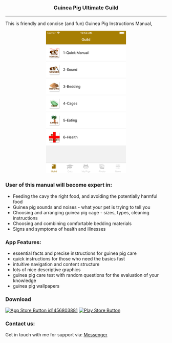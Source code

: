 <p align="center">
<h3 align="center">Guinea Pig Ultimate Guild</h3>
</p>

---

This is friendly and concise (and fun) Guinea Pig Instructions Manual, 

<p align="center">
<img src="demo.png" width="250" height="445">
</p>

### User of this manual will become expert in:
- Feeding the cavy the right food, and avoiding the potentially harmful food
- Guinea pig sounds and noises - what your pet is trying to tell you
- Choosing and arranging guinea pig cage - sizes, types, cleaning instructions
- Choosing and combining comfortable bedding materials
- Signs and symptoms of health and illnesses

### App Features:
- essential facts and precise instructions for guinea pig care
- quick instructions for those who need the basics fast
- intuitive navigation and content structure
- lots of nice descriptive graphics
- guinea pig care test with random questions for the evaluation of your knowledge
- guinea pig wallpapers


### Download
[![App Store Button id1456803881](http://imgur.com/y8PTxr9.png "App Store Button")](https://itunes.apple.com/app/id1454532251)
[![Play Store Button](http://imgur.com/utWa1co.png "Play Store Button")](https://play.google.com/store/apps/details?id=com.dolh.guineapig)

### Contact us:

Get in touch with me for support via: [Messenger](https://m.me/416305462459391)


